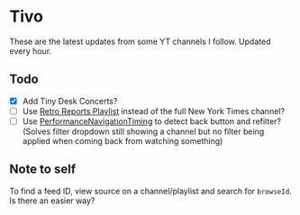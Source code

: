 # Tivo

These are the latest updates from some YT channels I follow. Updated every hour.

## Todo

- [x] Add Tiny Desk Concerts?
- [ ] Use [Retro Reports Playlist](https://www.youtube.com/playlist?list=PL4CGYNsoW2iAOqPtxm4RHo205w_R1IWuH) instead of the full New York Times channel?
- [ ] Use [PerformanceNavigationTiming](https://developer.mozilla.org/en-US/docs/Web/API/PerformanceNavigationTiming/type) to detect back button and refilter? (Solves filter dropdown still showing a channel but no filter being applied when coming back from watching something)

## Note to self

To find a feed ID, view source on a channel/playlist and search for `browseId`. Is there an easier way?
